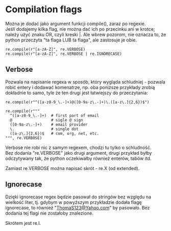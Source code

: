 # Compilation flags  
Można je dodać jako argument funkcji compile(), zaraz po regexie.  
Jeśli dodajemy kilka flag, nie można dać ich po przecinku ani w krotce; należy użyć znaku OR, czyli kreski |. Ale wbrew pozorom, nie oznacza to, że python przeczyta "ta flaga LUB ta flaga", ale zastosuje je obie.      
```
re.compile(r"[a-zA-Z]", re.VERBOSE)
re.compile(r"[a-zA-Z]", re.VERBOSE | re.IGNORECASE)
```
  
## Verbose  
Pozwala na napisanie regexa w sposób, który wygląda schludniej - pozwala robić entery i dodawać komenatrze, np. oba poniższe przykłady zrobią dokładnie to samo, tyle że ten drugi jest łatwiejszy do przeczytania:   
```
re.compile(r"^([a-z0-9_\.-]+)@([0-9a-z\.-]+)\.([a-z\.]{2,6})$")

re.compile(r"""
  ^([a-z0-9_\.-]+)  # first part of email
  @                 # sigle @ sign
  ([0-9a-z\.-]+)    # email provider
  \.                # single dot
  ([a-z\.]{2,6})$   # com, org, net, etc.
""", re.VERBOSE)
```
Verbose nie robi nic z samym regexem, chodzi tu tylko o schludność.  
Bez dodania "re.VERBOSE" jako drugi argument, drugi przykład byłby odczytywany tak, że python oczekiwałby również enterów, tabów itd.  
  
Zamiast re.VERBOSE można napisać skrót - re.X (od extended).  
  
  
## Ignorecase  
Dzięki ignorecase regex będzie pasował do stringów bez względu na wielkość liter, tj. gdybym w powyższym przykładzie dodała flagę ignorecase, to również "ThomaS123@Yahoo.com" by pasowało. Bez dodania tej flagi nie zostałoby znalezione.  
  
Skrótem jest re.I.
